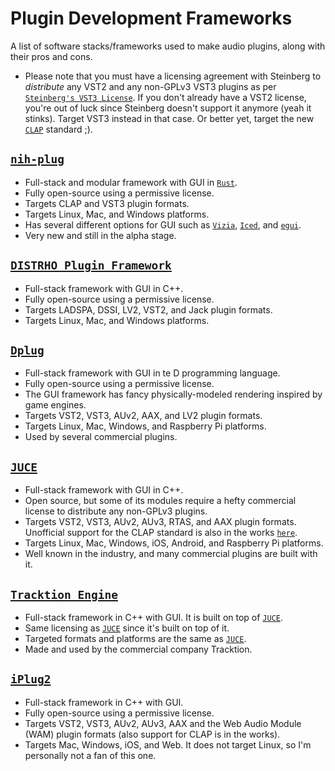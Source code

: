 # Plugin Development Frameworks
A list of software stacks/frameworks used to make audio plugins, along with their pros and cons.

- Please note that you must have a licensing agreement with Steinberg to *distribute* any VST2 and any non-GPLv3 VST3 plugins as per [`Steinberg's VST3 License`]. If you don't already have a VST2 license, you're out of luck since Steinberg doesn't support it anymore (yeah it stinks). Target VST3 instead in that case. Or better yet, target the new [`CLAP`] standard ;).

## [`nih-plug`]
  - Full-stack and modular framework with GUI in [`Rust`].
  - Fully open-source using a permissive license.
  - Targets CLAP and VST3 plugin formats.
  - Targets Linux, Mac, and Windows platforms.
  - Has several different options for GUI such as [`Vizia`], [`Iced`], and [`egui`].
  - Very new and still in the alpha stage.

## [`DISTRHO Plugin Framework`]
  - Full-stack framework with GUI in C++.
  - Fully open-source using a permissive license.
  - Targets LADSPA, DSSI, LV2, VST2, and Jack plugin formats.
  - Targets Linux, Mac, and Windows platforms.

## [`Dplug`]
  - Full-stack framework with GUI in te D programming language.
  - Fully open-source using a permissive license.
  - The GUI framework has fancy physically-modeled rendering inspired by game engines.
  - Targets VST2, VST3, AUv2, AAX, and LV2 plugin formats.
  - Targets Linux, Mac, Windows, and Raspberry Pi platforms.
  - Used by several commercial plugins.

## [`JUCE`]
  - Full-stack framework with GUI in C++.
  - Open source, but some of its modules require a hefty commercial license to distribute any non-GPLv3 plugins.
  - Targets VST2, VST3, AUv2, AUv3, RTAS, and AAX plugin formats. Unofficial support for the CLAP standard is also in the works [`here`](https://github.com/free-audio/clap-juce-extensions).
  - Targets Linux, Mac, Windows, iOS, Android, and Raspberry Pi platforms.
  - Well known in the industry, and many commercial plugins are built with it.

## [`Tracktion Engine`]
  - Full-stack framework in C++ with GUI. It is built on top of [`JUCE`].
  - Same licensing as [`JUCE`] since it's built on top of it.
  - Targeted formats and platforms are the same as [`JUCE`].
  - Made and used by the commercial company Tracktion.

## [`iPlug2`]
  - Full-stack framework in C++ with GUI.
  - Fully open-source using a permissive license.
  - Targets VST2, VST3, AUv2, AUv3, AAX and the Web Audio Module (WAM) plugin formats (also support for CLAP is in the works).
  - Targets Mac, Windows, iOS, and Web. It does not target Linux, so I'm personally not a fan of this one.

[`Steinberg's VST3 License`]: https://developer.steinberg.help/display/VST/VST+3+Licensing

[`Rust`]: https://www.rust-lang.org/
[`CLAP`]: https://github.com/free-audio/clap

[`DISTRHO Plugin Framework`]: https://github.com/DISTRHO/DPF
[`Dplug`]: https://github.com/AuburnSounds/Dplug
[`JUCE`]: https://github.com/juce-framework/JUCE
[`Tracktion Engine`]: https://github.com/Tracktion/tracktion_engine/
[`iPlug2`]: https://github.com/iPlug2/iPlug2
[`nih-plug`]: https://github.com/robbert-vdh/nih-plug
[`Vizia`]: https://github.com/vizia/vizia
[`Iced`]: https://github.com/iced-rs/iced
[`egui`]: https://github.com/emilk/egui
